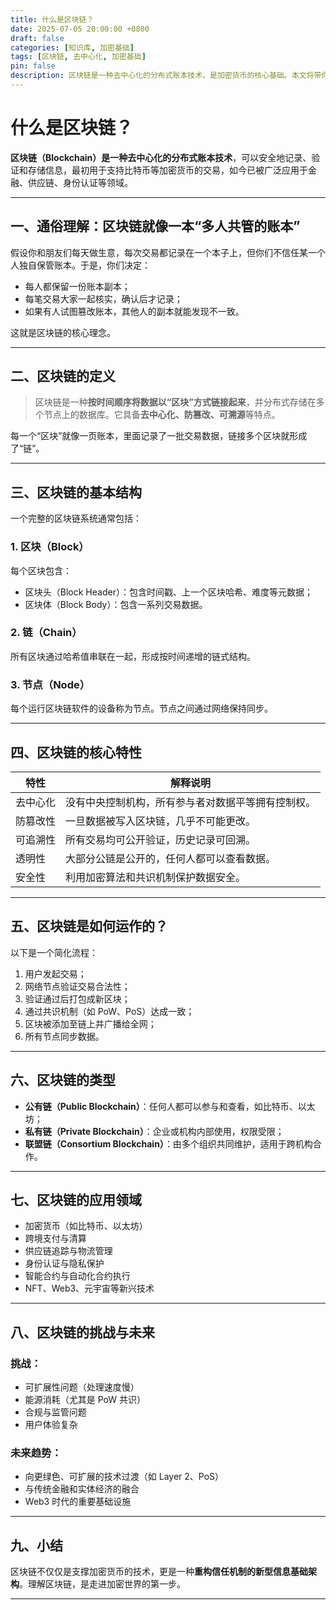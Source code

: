 ```yaml
---
title: 什么是区块链？
date: 2025-07-05 20:00:00 +0800
draft: false
categories: [知识库, 加密基础]
tags: [区块链, 去中心化, 加密基础]
pin: false
description: 区块链是一种去中心化的分布式账本技术，是加密货币的核心基础。本文将带你全面了解区块链的定义、原理、组成、应用和未来趋势。
---
```


# 什么是区块链？

**区块链（Blockchain）是一种去中心化的分布式账本技术**，可以安全地记录、验证和存储信息，最初用于支持比特币等加密货币的交易，如今已被广泛应用于金融、供应链、身份认证等领域。

---

## 一、通俗理解：区块链就像一本“多人共管的账本”

假设你和朋友们每天做生意，每次交易都记录在一个本子上，但你们不信任某一个人独自保管账本。于是，你们决定：

- 每人都保留一份账本副本；
- 每笔交易大家一起核实，确认后才记录；
- 如果有人试图篡改账本，其他人的副本就能发现不一致。

这就是区块链的核心理念。

---

## 二、区块链的定义

> 区块链是一种**按时间顺序将数据以“区块”方式链接起来**，并分布式存储在多个节点上的数据库。它具备**去中心化、防篡改、可溯源**等特点。

每一个“区块”就像一页账本，里面记录了一批交易数据，链接多个区块就形成了“链”。

---

## 三、区块链的基本结构

一个完整的区块链系统通常包括：

### 1. 区块（Block）

每个区块包含：
- 区块头（Block Header）：包含时间戳、上一个区块哈希、难度等元数据；
- 区块体（Block Body）：包含一系列交易数据。

### 2. 链（Chain）

所有区块通过哈希值串联在一起，形成按时间递增的链式结构。

### 3. 节点（Node）

每个运行区块链软件的设备称为节点。节点之间通过网络保持同步。

---

## 四、区块链的核心特性

| 特性       | 解释说明 |
|------------|-----------|
| 去中心化   | 没有中央控制机构，所有参与者对数据平等拥有控制权。|
| 防篡改性   | 一旦数据被写入区块链，几乎不可能更改。|
| 可追溯性   | 所有交易均可公开验证，历史记录可回溯。|
| 透明性     | 大部分公链是公开的，任何人都可以查看数据。|
| 安全性     | 利用加密算法和共识机制保护数据安全。|

---

## 五、区块链是如何运作的？

以下是一个简化流程：

1. 用户发起交易；
2. 网络节点验证交易合法性；
3. 验证通过后打包成新区块；
4. 通过共识机制（如 PoW、PoS）达成一致；
5. 区块被添加至链上并广播给全网；
6. 所有节点同步数据。

---

## 六、区块链的类型

- **公有链（Public Blockchain）**：任何人都可以参与和查看，如比特币、以太坊；
- **私有链（Private Blockchain）**：企业或机构内部使用，权限受限；
- **联盟链（Consortium Blockchain）**：由多个组织共同维护，适用于跨机构合作。

---

## 七、区块链的应用领域

- 加密货币（如比特币、以太坊）
- 跨境支付与清算
- 供应链追踪与物流管理
- 身份认证与隐私保护
- 智能合约与自动化合约执行
- NFT、Web3、元宇宙等新兴技术

---

## 八、区块链的挑战与未来

### 挑战：
- 可扩展性问题（处理速度慢）
- 能源消耗（尤其是 PoW 共识）
- 合规与监管问题
- 用户体验复杂

### 未来趋势：
- 向更绿色、可扩展的技术过渡（如 Layer 2、PoS）
- 与传统金融和实体经济的融合
- Web3 时代的重要基础设施

---

## 九、小结

区块链不仅仅是支撑加密货币的技术，更是一种**重构信任机制的新型信息基础架构**。理解区块链，是走进加密世界的第一步。

---
